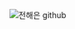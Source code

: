![전해은 github](https://github.com/user-attachments/assets/11625d22-40d4-43df-8b8f-e5965951ac0f)
